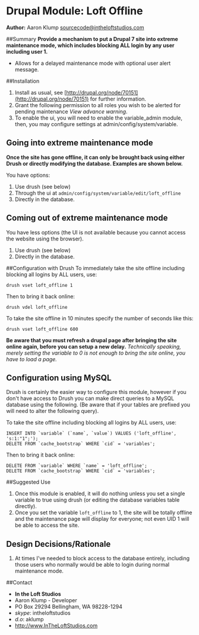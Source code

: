 # Drupal Module: Loft Offline
**Author:** Aaron Klump  <sourcecode@intheloftstudios.com>

##Summary
**Provide a mechanism to put a Drupal 7 site into extreme maintenance mode, which includes blocking ALL login by any user including user 1.**

* Allows for a delayed maintenance mode with optional user alert message.

##Installation
1. Install as usual, see [http://drupal.org/node/70151](http://drupal.org/node/70151) for further information.
1. Grant the following permission to all roles you wish to be alerted for pending maintenance _View advance warning_.
1. To enable the ui, you will need to enable the variable_admin module, then, you may configure settings at admin/config/system/variable.

## Going into extreme maintenance mode
**Once the site has gone offline, it can only be brought back using either Drush or directly modifying the database.  Examples are shown below.**

You have options:
1. Use drush (see below)
1. Through the ui at `admin/config/system/variable/edit/loft_offline`
1. Directly in the database.

## Coming out of extreme maintenance mode
You have less options (the UI is not available because you cannot access the website using the browser).
1. Use drush (see below)
1. Directly in the database.

##Configuration with Drush
To immediately take the site offline including blocking all logins by ALL users, use:
    
    drush vset loft_offline 1

Then to bring it back online:

    drush vdel loft_offline

To take the site offline in 10 minutes specify the number of seconds like this:

    drush vset loft_offline 600

**Be aware that you must refresh a drupal page after bringing the site online again, before you can setup a new delay.** _Technically speaking, merely setting the variable to 0 is not enough to bring the site online, you have to load a page._


## Configuration using MySQL
Drush is certainly the easier way to configure this module, however if you don't have access to Drush you can make direct queries to a MySQL database using the following.
(Be aware that if your tables are prefixed you will need to alter the following query).

To take the site offline including blocking all logins by ALL users, use:
    
    INSERT INTO `variable` (`name`, `value`) VALUES ('loft_offline', 's:1:"1";');
    DELETE FROM `cache_bootstrap` WHERE `cid` = 'variables';

Then to bring it back online:

    DELETE FROM `variable` WHERE `name` = 'loft_offline';
    DELETE FROM `cache_bootstrap` WHERE `cid` = 'variables';

##Suggested Use
1. Once this module is enabled, it will do nothing unless you set a single variable to true using drush (or editing the database variables table directly).
1. Once you set the variable `loft_offline` to 1, the site will be totally offline and the maintenance page will display for everyone; not even UID 1 will be able to access the site.

## Design Decisions/Rationale
1. At times I've needed to block access to the database entirely, including those users who normally would be able to login during normal maintenance mode.


##Contact
* **In the Loft Studios**
* Aaron Klump - Developer
* PO Box 29294 Bellingham, WA 98228-1294
* _skype_: intheloftstudios
* _d.o_: aklump
* <http://www.InTheLoftStudios.com>